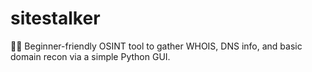 # sitestalker
 🕵️‍♂️ Beginner-friendly OSINT tool to gather WHOIS, DNS info, and basic domain recon via a simple Python GUI.
